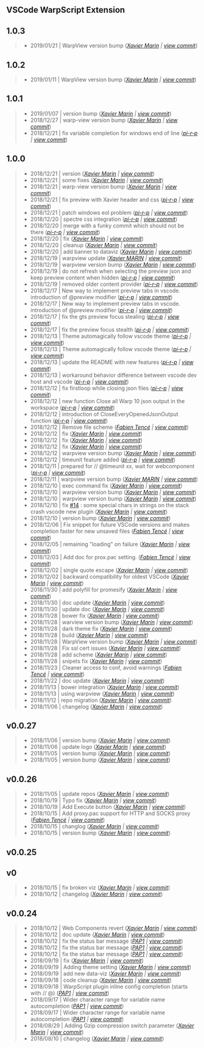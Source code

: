 VSCode WarpScript Extension
---

## 1.0.3

> +  2019/01/21  | WarpView version bump  (*[Xavier Marin](marin.xavier@gmail.com) | [view commit](https://github.com/Giwi/VSCode-WarpScriptLangage//commit/d5b046111108666176fa248fd342d695cc2e6d93)*)

## 1.0.2

> +  2019/01/11  | WarpView version bump  (*[Xavier Marin](marin.xavier@gmail.com) | [view commit](https://github.com/Giwi/VSCode-WarpScriptLangage//commit/7b595e2e049218afaaacf50d76edf220b548fd87)*)

## 1.0.1

> +  2019/01/07  | version bump  (*[Xavier Marin](marin.xavier@gmail.com) | [view commit](https://github.com/Giwi/VSCode-WarpScriptLangage//commit/738e539204d3f9b04d4d9e1e062798c9bb0725f3)*)
> +  2018/12/27  | warp-view version bump  (*[Xavier Marin](marin.xavier@gmail.com) | [view commit](https://github.com/Giwi/VSCode-WarpScriptLangage//commit/a064e320c581b50af5b06b554c53453c45a35b10)*)
> +  2018/12/21  | fix variable completion for windows end of line  (*[pi-r-p](pierre.papin@senx.io) | [view commit](https://github.com/Giwi/VSCode-WarpScriptLangage//commit/236ae38ffb0f9b51b826000c4e2d731fc051cf19)*)

## 1.0.0

> +  2018/12/21  | version  (*[Xavier Marin](marin.xavier@gmail.com) | [view commit](https://github.com/Giwi/VSCode-WarpScriptLangage//commit/63a65efe9bad0987ed1d0c2a8c48af6e88db1f46)*)
> +  2018/12/21  | some fixes  (*[Xavier Marin](marin.xavier@gmail.com) | [view commit](https://github.com/Giwi/VSCode-WarpScriptLangage//commit/6e30b53ec1d9fd66c82d679de729c1e1e3e56ac9)*)
> +  2018/12/21  | warp-view version bump  (*[Xavier Marin](marin.xavier@gmail.com) | [view commit](https://github.com/Giwi/VSCode-WarpScriptLangage//commit/83fdd1f96b5828a4fb1e034596a4442644082fae)*)
> +  2018/12/21  | fix preview with Xavier header and css  (*[pi-r-p](pierre.papin@senx.io) | [view commit](https://github.com/Giwi/VSCode-WarpScriptLangage//commit/b232d0eb835ef328b2901137a10a52e577760d33)*)
> +  2018/12/21  | patch windows eol problem  (*[pi-r-p](pierre.papin@senx.io) | [view commit](https://github.com/Giwi/VSCode-WarpScriptLangage//commit/ffee44a86cd69e8373c35f822bb7ee8a4649cb91)*)
> +  2018/12/20  | spectre css integration  (*[pi-r-p](pierre.papin@senx.io) | [view commit](https://github.com/Giwi/VSCode-WarpScriptLangage//commit/c65a6cb941f033d749c5710fa3069469b8c498b7)*)
> +  2018/12/20  | merge with a funky commit which should not be there  (*[pi-r-p](pierre.papin@senx.io) | [view commit](https://github.com/Giwi/VSCode-WarpScriptLangage//commit/06b2a45014eb7ee0a5b9421aa8e6230a24956bf4)*)
> +  2018/12/20  | fix  (*[Xavier Marin](marin.xavier@gmail.com) | [view commit](https://github.com/Giwi/VSCode-WarpScriptLangage//commit/b84e80c8a3375622208b44edf083d6bcf38b93fc)*)
> +  2018/12/20  | cleanup  (*[Xavier Marin](marin.xavier@gmail.com) | [view commit](https://github.com/Giwi/VSCode-WarpScriptLangage//commit/73c88d4bcb880ce5555ebea09bb02593c4ba1c9f)*)
> +  2018/12/20  | add banner to dataviz  (*[Xavier Marin](marin.xavier@gmail.com) | [view commit](https://github.com/Giwi/VSCode-WarpScriptLangage//commit/a9adf08effd604df87ede89ca5e5eafd8012293f)*)
> +  2018/12/19  | warpview update  (*[Xavier MARIN](marin.xavier@gmail.com) | [view commit](https://github.com/Giwi/VSCode-WarpScriptLangage//commit/005ba75433478880333803970bc020c6a5207693)*)
> +  2018/12/19  | warpview version bump  (*[Xavier Marin](marin.xavier@gmail.com) | [view commit](https://github.com/Giwi/VSCode-WarpScriptLangage//commit/b1d54fee05c05323b015f17dab33c1d5c6f79287)*)
> +  2018/12/19  | do not refresh when selecting the preview json and keep preview content when hidden  (*[pi-r-p](pierre.papin@senx.io) | [view commit](https://github.com/Giwi/VSCode-WarpScriptLangage//commit/362bf5acf046e8bc7a216725873a119808c9fa02)*)
> +  2018/12/19  | removed older content provider  (*[pi-r-p](pierre.papin@senx.io) | [view commit](https://github.com/Giwi/VSCode-WarpScriptLangage//commit/b5b0a2a2becfbefa93f272208540f58a13e79162)*)
> +  2018/12/17  | New way to implement preview tabs in vscode. introduction of @preview modifier  (*[pi-r-p](pierre.papin@senx.io) | [view commit](https://github.com/Giwi/VSCode-WarpScriptLangage//commit/4447541a44c8b36ac6ec85adff415f8d8c369628)*)
> +  2018/12/17  | New way to implement preview tabs in vscode. introduction of @preview modifier  (*[pi-r-p](pierre.papin@senx.io) | [view commit](https://github.com/Giwi/VSCode-WarpScriptLangage//commit/70dad1d2c2e82004a3b1a13be69ad20dec8404a8)*)
> +  2018/12/17  | fix the gts preview focus stealing  (*[pi-r-p](pierre.papin@senx.io) | [view commit](https://github.com/Giwi/VSCode-WarpScriptLangage//commit/0b2c2a28526b5dd969a0b76898dfa80facf6e114)*)
> +  2018/12/17  | fix the preview focus stealth  (*[pi-r-p](pierre.papin@senx.io) | [view commit](https://github.com/Giwi/VSCode-WarpScriptLangage//commit/4cfc530477c93e5bf1f904421184c0bab82b5aff)*)
> +  2018/12/13  | Theme automagically follow vscode theme  (*[pi-r-p](pierre.papin@senx.io) | [view commit](https://github.com/Giwi/VSCode-WarpScriptLangage//commit/3916150db55ac7b639450d5cf839e3c50fbb87a6)*)
> +  2018/12/13  | Theme automagically follow vscode theme  (*[pi-r-p](pierre.papin@senx.io) | [view commit](https://github.com/Giwi/VSCode-WarpScriptLangage//commit/8df583c0963e19e7bf1d7077a73e86b0efc88e6a)*)
> +  2018/12/13  | update the README with new features  (*[pi-r-p](pierre.papin@senx.io) | [view commit](https://github.com/Giwi/VSCode-WarpScriptLangage//commit/87bd5cd97a48c8e08abb77609d4a44572fccdfd3)*)
> +  2018/12/13  | workaround behavior difference between vscode dev host and vscode  (*[pi-r-p](pierre.papin@senx.io) | [view commit](https://github.com/Giwi/VSCode-WarpScriptLangage//commit/f038cbc20655039ab43246994b2a3f6322013389)*)
> +  2018/12/12  | fix firstloop while closing json files  (*[pi-r-p](pierre.papin@senx.io) | [view commit](https://github.com/Giwi/VSCode-WarpScriptLangage//commit/fe4637c02a01de27f94831f54e91e558b2e68b5e)*)
> +  2018/12/12  | new function Close all Warp 10 json output in the workspace  (*[pi-r-p](pierre.papin@senx.io) | [view commit](https://github.com/Giwi/VSCode-WarpScriptLangage//commit/420132ce5b7e05df58559f0c717959ab5538113a)*)
> +  2018/12/12  | introduction of CloseEveryOpenedJsonOutput function  (*[pi-r-p](pierre.papin@senx.io) | [view commit](https://github.com/Giwi/VSCode-WarpScriptLangage//commit/69ed30d253e7a5abc6963bf676ef1be241f937f8)*)
> +  2018/12/12  | Remove file scheme  (*[Fabien Tencé](fabien.tence@senx.io) | [view commit](https://github.com/Giwi/VSCode-WarpScriptLangage//commit/4b17db77135c162c4932a9e4804b74a76d6f43d1)*)
> +  2018/12/12  | fix  (*[Xavier Marin](marin.xavier@gmail.com) | [view commit](https://github.com/Giwi/VSCode-WarpScriptLangage//commit/5767261a6439629e23e7518016f5f8211b1cc0fb)*)
> +  2018/12/12  | fix  (*[Xavier Marin](marin.xavier@gmail.com) | [view commit](https://github.com/Giwi/VSCode-WarpScriptLangage//commit/42ba4a851e6a9d68ecdd0694eb985a7eab2db9b7)*)
> +  2018/12/12  | fix  (*[Xavier Marin](marin.xavier@gmail.com) | [view commit](https://github.com/Giwi/VSCode-WarpScriptLangage//commit/f38a139cc1702da7f6289f521ea20f3f1e4b8328)*)
> +  2018/12/12  | warpview version bump  (*[Xavier Marin](marin.xavier@gmail.com) | [view commit](https://github.com/Giwi/VSCode-WarpScriptLangage//commit/b943d3ca1fd5cb1d00feded73058fcdeffaea696)*)
> +  2018/12/12  | timeunit feature added  (*[pi-r-p](pierre.papin@senx.io) | [view commit](https://github.com/Giwi/VSCode-WarpScriptLangage//commit/1ea630d50f585d09f9576dbba43da3140a01c1e7)*)
> +  2018/12/11  | prepared for // @timeunit xx, wait for webcomponent  (*[pi-r-p](pierre.papin@senx.io) | [view commit](https://github.com/Giwi/VSCode-WarpScriptLangage//commit/b1a2d2fe3d5a5ec3bbcd95c57a8fdcdc0e63d9a7)*)
> +  2018/12/11  | warpview version bump  (*[Xavier MARIN](marin.xavier@gmail.com) | [view commit](https://github.com/Giwi/VSCode-WarpScriptLangage//commit/7982f1a66664ceb8d7852d6d06649c8cfacc56f1)*)
> +  2018/12/10  | exec command fix  (*[Xavier Marin](marin.xavier@gmail.com) | [view commit](https://github.com/Giwi/VSCode-WarpScriptLangage//commit/f7073405961303af6377e38274810a9ee43dfd01)*)
> +  2018/12/10  | warpview version bump  (*[Xavier Marin](marin.xavier@gmail.com) | [view commit](https://github.com/Giwi/VSCode-WarpScriptLangage//commit/c30f46bb0b529bd7eba35a052ea10931fd9a745f)*)
> +  2018/12/10  | warpview version bump  (*[Xavier Marin](marin.xavier@gmail.com) | [view commit](https://github.com/Giwi/VSCode-WarpScriptLangage//commit/1138860787a238d13b5cd79881a7757914b4018a)*)
> +  2018/12/10  | fix [#14](https://github.com/Giwi/VSCode-WarpScriptLangage//issues/14) : some special chars in strings on the stack crash vscode new plugin  (*[Xavier Marin](marin.xavier@gmail.com) | [view commit](https://github.com/Giwi/VSCode-WarpScriptLangage//commit/51276025c75ae5d127a7b1b838c35b39a4b0cae0)*)
> +  2018/12/10  | version bump  (*[Xavier Marin](marin.xavier@gmail.com) | [view commit](https://github.com/Giwi/VSCode-WarpScriptLangage//commit/24237c562fdda40f70fad05a8f90d94431a47135)*)
> +  2018/12/06  | Fix snippet for future VSCode versions and makes completion faster for new unsaved files  (*[Fabien Tencé](fabien.tence@senx.io) | [view commit](https://github.com/Giwi/VSCode-WarpScriptLangage//commit/a9aedbaf7d8ea1a76b892103da28907bae503266)*)
> +  2018/12/05  | remaining "loading" on failure  (*[Xavier Marin](marin.xavier@gmail.com) | [view commit](https://github.com/Giwi/VSCode-WarpScriptLangage//commit/2567ac05df312bf4a9ba31ac99f3ccc31bfd094a)*)
> +  2018/12/03  | Add doc for prox.pac setting.  (*[Fabien Tencé](fabien.tence@senx.io) | [view commit](https://github.com/Giwi/VSCode-WarpScriptLangage//commit/dcdfb7fd1b82d451bcffc9d3f01aafa90c9c148f)*)
> +  2018/12/02  | single quote escape  (*[Xavier Marin](marin.xavier@gmail.com) | [view commit](https://github.com/Giwi/VSCode-WarpScriptLangage//commit/d9cb734fa79edd424c4844be84a0b91a47452367)*)
> +  2018/12/02  | backward compatibility for oldest VSCode  (*[Xavier Marin](marin.xavier@gmail.com) | [view commit](https://github.com/Giwi/VSCode-WarpScriptLangage//commit/d83545933d5629f5ff0992d279621a48605a0b0e)*)
> +  2018/11/30  | add polyfill for promesify  (*[Xavier Marin](marin.xavier@gmail.com) | [view commit](https://github.com/Giwi/VSCode-WarpScriptLangage//commit/441481ba47c96d0f4c9c9e9ac90d44024560da99)*)
> +  2018/11/30  | doc update  (*[Xavier Marin](marin.xavier@gmail.com) | [view commit](https://github.com/Giwi/VSCode-WarpScriptLangage//commit/a978718e7d09bd88406993744cbba892d0bdf3c6)*)
> +  2018/11/30  | update doc  (*[Xavier Marin](marin.xavier@gmail.com) | [view commit](https://github.com/Giwi/VSCode-WarpScriptLangage//commit/e8811222a33318dd76be89d1e195f06779751330)*)
> +  2018/11/28  | bower fix  (*[Xavier Marin](marin.xavier@gmail.com) | [view commit](https://github.com/Giwi/VSCode-WarpScriptLangage//commit/80e91919512ce504a6dd1c4f6c7ac1ae252df8b3)*)
> +  2018/11/28  | warview version bump  (*[Xavier Marin](marin.xavier@gmail.com) | [view commit](https://github.com/Giwi/VSCode-WarpScriptLangage//commit/2700aa6a269d77e6c5b4b2f14efcc19c1e57c507)*)
> +  2018/11/28  | dark theme fix  (*[Xavier Marin](marin.xavier@gmail.com) | [view commit](https://github.com/Giwi/VSCode-WarpScriptLangage//commit/b68155661bdb1dad3ca57da8a0d5a723353e5bf0)*)
> +  2018/11/28  | build  (*[Xavier Marin](marin.xavier@gmail.com) | [view commit](https://github.com/Giwi/VSCode-WarpScriptLangage//commit/c289ccd963bf3ca30a230735b2ed24670c29d1f1)*)
> +  2018/11/28  | WarpView version bump  (*[Xavier Marin](marin.xavier@gmail.com) | [view commit](https://github.com/Giwi/VSCode-WarpScriptLangage//commit/0bc95f223b19409320d4e7a2de158e28d1ffa551)*)
> +  2018/11/28  | Fix ssl cert issues  (*[Xavier Marin](marin.xavier@gmail.com) | [view commit](https://github.com/Giwi/VSCode-WarpScriptLangage//commit/4eb18798b43f0007635b0221bb042054392d2e75)*)
> +  2018/11/28  | add scheme  (*[Xavier Marin](marin.xavier@gmail.com) | [view commit](https://github.com/Giwi/VSCode-WarpScriptLangage//commit/7e70ff13b533f710d7505d22c19f6f5df13e6244)*)
> +  2018/11/28  | snipets fix  (*[Xavier Marin](marin.xavier@gmail.com) | [view commit](https://github.com/Giwi/VSCode-WarpScriptLangage//commit/00a81a58f4c162bfe8aac055a93366d3b491ca11)*)
> +  2018/11/23  | Cleaner access to conf, avoid warnings  (*[Fabien Tencé](fabien.tence@senx.io) | [view commit](https://github.com/Giwi/VSCode-WarpScriptLangage//commit/76500e4db3a43e1f0e59c0076907570aa5460db3)*)
> +  2018/11/22  | doc update  (*[Xavier Marin](marin.xavier@gmail.com) | [view commit](https://github.com/Giwi/VSCode-WarpScriptLangage//commit/30a00f9d246d33d4951b76a3ca31caf1803ddca6)*)
> +  2018/11/13  | bower integration  (*[Xavier Marin](marin.xavier@gmail.com) | [view commit](https://github.com/Giwi/VSCode-WarpScriptLangage//commit/c69587c793bac9e0f1bab205273f9eb245fa0d44)*)
> +  2018/11/13  | using warpview  (*[Xavier Marin](marin.xavier@gmail.com) | [view commit](https://github.com/Giwi/VSCode-WarpScriptLangage//commit/88b10b83bba5a7cd3bea29b206fedf536eb933d3)*)
> +  2018/11/12  | repo migration  (*[Xavier Marin](marin.xavier@gmail.com) | [view commit](https://github.com/Giwi/VSCode-WarpScriptLangage//commit/498fa651ad7a68289abc798d57683bfbaf050a49)*)
> +  2018/11/06  | changelog  (*[Xavier Marin](marin.xavier@gmail.com) | [view commit](https://github.com/Giwi/VSCode-WarpScriptLangage//commit/02c492e48e1f58962432e2bd9e676092b2b4066b)*)

## v0.0.27

> +  2018/11/06  | version bump  (*[Xavier Marin](marin.xavier@gmail.com) | [view commit](https://github.com/Giwi/VSCode-WarpScriptLangage//commit/9bd83ac2492e172201316e6903d67996c6f83596)*)
> +  2018/11/06  | update logo  (*[Xavier Marin](marin.xavier@gmail.com) | [view commit](https://github.com/Giwi/VSCode-WarpScriptLangage//commit/d178763342ff27c914fabc884706ab6e96d2b889)*)
> +  2018/11/05  | version bump  (*[Xavier Marin](marin.xavier@gmail.com) | [view commit](https://github.com/Giwi/VSCode-WarpScriptLangage//commit/504f993e14a90f4234a7989ad0f272337ff374cb)*)
> +  2018/11/05  | version bump  (*[Xavier Marin](marin.xavier@gmail.com) | [view commit](https://github.com/Giwi/VSCode-WarpScriptLangage//commit/63c5a88cfbdb871445194680877b57a9eab77e5f)*)

## v0.0.26

> +  2018/11/05  | update repos  (*[Xavier Marin](marin.xavier@gmail.com) | [view commit](https://github.com/Giwi/VSCode-WarpScriptLangage//commit/d388c5fee9b7e02afcd3ecbb47422fee040c4fba)*)
> +  2018/10/19  | Typo fix  (*[Xavier Marin](marin.xavier@gmail.com) | [view commit](https://github.com/Giwi/VSCode-WarpScriptLangage//commit/01abfca120e043ffa1b1970f8eec6973fee98fb4)*)
> +  2018/10/19  | Add Execute button  (*[Xavier Marin](marin.xavier@gmail.com) | [view commit](https://github.com/Giwi/VSCode-WarpScriptLangage//commit/15556041f04413fd8c947fb17acea37de049209a)*)
> +  2018/10/15  | Add proxy.pac support for HTTP and SOCKS proxy  (*[Fabien Tencé](fabien.tence@cityzendata.com) | [view commit](https://github.com/Giwi/VSCode-WarpScriptLangage//commit/1c4b04c18c725170b2d3cdde65ab6094f717e3af)*)
> +  2018/10/15  | changlog  (*[Xavier Marin](marin.xavier@gmail.com) | [view commit](https://github.com/Giwi/VSCode-WarpScriptLangage//commit/ab691c4ade9e1558d8fee6ddbdf8e6f3a4361368)*)
> +  2018/10/15  | version bump  (*[Xavier Marin](marin.xavier@gmail.com) | [view commit](https://github.com/Giwi/VSCode-WarpScriptLangage//commit/17616ccb9c4b5949800485c199ec6d84427f2176)*)

## v0.0.25


## v0

> +  2018/10/15  | fix broken viz  (*[Xavier Marin](marin.xavier@gmail.com) | [view commit](https://github.com/Giwi/VSCode-WarpScriptLangage//commit/668cac492c2e203698c205d59afbdee013543b3f)*)
> +  2018/10/12  | changelog  (*[Xavier Marin](marin.xavier@gmail.com) | [view commit](https://github.com/Giwi/VSCode-WarpScriptLangage//commit/70ad84a47599fef5d38bb9d4a22b2eb57561c3f3)*)

## v0.0.24

> +  2018/10/12  | Web Components revert  (*[Xavier Marin](marin.xavier@gmail.com) | [view commit](https://github.com/Giwi/VSCode-WarpScriptLangage//commit/95aaab846ee1156c068bcdff9f4c220b7b7aeaf5)*)
> +  2018/10/12  | doc update  (*[Xavier Marin](marin.xavier@gmail.com) | [view commit](https://github.com/Giwi/VSCode-WarpScriptLangage//commit/d89730b6e8af6008e7020a0be47e233d6eed3a6f)*)
> +  2018/10/12  | fix the status bar message  (*[PAP1](pierre.papin@cityzendata.com) | [view commit](https://github.com/Giwi/VSCode-WarpScriptLangage//commit/b2e13343714eea4c5f21dc0a84891f241339f18e)*)
> +  2018/10/12  | fix the status bar message  (*[PAP1](pierre.papin@cityzendata.com) | [view commit](https://github.com/Giwi/VSCode-WarpScriptLangage//commit/6d0e07dee23ae86bf3db43da3c37f6cdd0a4b2b8)*)
> +  2018/10/12  | fix the status bar message  (*[PAP1](pierre.papin@cityzendata.com) | [view commit](https://github.com/Giwi/VSCode-WarpScriptLangage//commit/e05bba673c718e99e53ce58ffc8e607ccb87c324)*)
> +  2018/09/19  | fix  (*[Xavier Marin](marin.xavier@gmail.com) | [view commit](https://github.com/Giwi/VSCode-WarpScriptLangage//commit/ff9171ea848bb4bf07b7e8bbec78fbac12161873)*)
> +  2018/09/19  | Adding theme setting  (*[Xavier Marin](marin.xavier@gmail.com) | [view commit](https://github.com/Giwi/VSCode-WarpScriptLangage//commit/5090de7b89da013828ee051f976f0faf100f2ea9)*)
> +  2018/09/19  | add new data-viz  (*[Xavier Marin](marin.xavier@gmail.com) | [view commit](https://github.com/Giwi/VSCode-WarpScriptLangage//commit/2d77bd603835201b2f690d836af9ac435b1ac4d9)*)
> +  2018/09/18  | code cleanup  (*[Xavier Marin](marin.xavier@gmail.com) | [view commit](https://github.com/Giwi/VSCode-WarpScriptLangage//commit/49448fb28f0a0275137eb9511f651c71991d4923)*)
> +  2018/09/18  | WarpScript plugin inline config completion (starts with // @)  (*[PAP1](pierre.papin@cityzendata.com) | [view commit](https://github.com/Giwi/VSCode-WarpScriptLangage//commit/0cb6a0191293cf06f5ac8b2492bbd2892b5566ab)*)
> +  2018/09/17  | Wider character range for variable name autocompletion  (*[PAP1](pierre.papin@cityzendata.com) | [view commit](https://github.com/Giwi/VSCode-WarpScriptLangage//commit/3757cd3689affd3f50c2df563960c11caeb2cfaf)*)
> +  2018/09/17  | Wider character range for variable name autocompletion  (*[PAP1](pierre.papin@cityzendata.com) | [view commit](https://github.com/Giwi/VSCode-WarpScriptLangage//commit/eabd3fb768ff553d17074ff098076a164c50ead4)*)
> +  2018/08/29  | Adding Gzip compression switch parameter  (*[Xavier Marin](marin.xavier@gmail.com) | [view commit](https://github.com/Giwi/VSCode-WarpScriptLangage//commit/bb52fba449fc7e6b9ecb79a2fece94cdf7bd3b67)*)
> +  2018/08/10  | changelog  (*[Xavier Marin](marin.xavier@gmail.com) | [view commit](https://github.com/Giwi/VSCode-WarpScriptLangage//commit/34f49ed2fa6d1afadc7c1e7a75daf6bceaee7b69)*)


